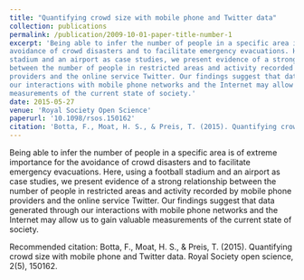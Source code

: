 ```yaml
---
title: "Quantifying crowd size with mobile phone and Twitter data"
collection: publications
permalink: /publication/2009-10-01-paper-title-number-1
excerpt: 'Being able to infer the number of people in a specific area is of extreme importance for the 
avoidance of crowd disasters and to facilitate emergency evacuations. Here, using a football 
stadium and an airport as case studies, we present evidence of a strong relationship 
between the number of people in restricted areas and activity recorded by mobile phone 
providers and the online service Twitter. Our findings suggest that data generated through 
our interactions with mobile phone networks and the Internet may allow us to gain valuable 
measurements of the current state of society.'
date: 2015-05-27
venue: 'Royal Society Open Science'
paperurl: '10.1098/rsos.150162'
citation: 'Botta, F., Moat, H. S., & Preis, T. (2015). Quantifying crowd size with mobile phone and Twitter data. Royal Society open science, 2(5), 150162.'
---
```

Being able to infer the number of people in a specific area is of extreme importance for the 
avoidance of crowd disasters and to facilitate emergency evacuations. Here, using a football 
stadium and an airport as case studies, we present evidence of a strong relationship 
between the number of people in restricted areas and activity recorded by mobile phone 
providers and the online service Twitter. Our findings suggest that data generated through 
our interactions with mobile phone networks and the Internet may allow us to gain valuable 
measurements of the current state of society.

Recommended citation: Botta, F., Moat, H. S., & Preis, T. (2015). Quantifying crowd size with mobile phone and Twitter data. Royal Society open science, 2(5), 150162.